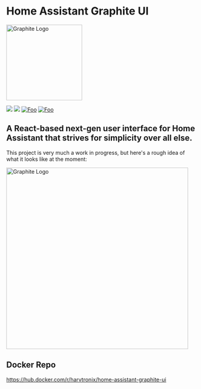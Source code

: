 # Home Assistant Graphite UI

<img
    src="https://user-images.githubusercontent.com/27390822/66890471-4eff0b80-efb4-11e9-8ea3-af56ef7c0d4a.png"
    alt="Graphite Logo"
    width="200">
    
[![](https://github.com/Harvtronix/home-assistant-graphite-ui/workflows/ci-test/badge.svg)](https://github.com/Harvtronix/home-assistant-graphite-ui)
[![](https://github.com/Harvtronix/home-assistant-graphite-ui/workflows/ci-lint/badge.svg)](https://github.com/Harvtronix/home-assistant-graphite-ui)
[![Foo](https://img.shields.io/docker/cloud/build/harvtronix/home-assistant-graphite-ui?label=build&logo=docker&logoColor=ccccdd)](https://hub.docker.com/r/harvtronix/home-assistant-graphite-ui)
[![Foo](https://img.shields.io/docker/pulls/harvtronix/home-assistant-graphite-ui?label=pulls&logo=docker&logoColor=ccccdd)](https://hub.docker.com/r/harvtronix/home-assistant-graphite-ui)

## A React-based next-gen user interface for Home Assistant that strives for simplicity over all else.

This project is very much a work in progress, but here's a rough idea of what it looks like at the
moment:

<img
    src="https://user-images.githubusercontent.com/27390822/66890527-735ae800-efb4-11e9-88a7-0b79a9a78647.jpg"
    alt="Graphite Logo"
    width="480">

## Docker Repo
https://hub.docker.com/r/harvtronix/home-assistant-graphite-ui
